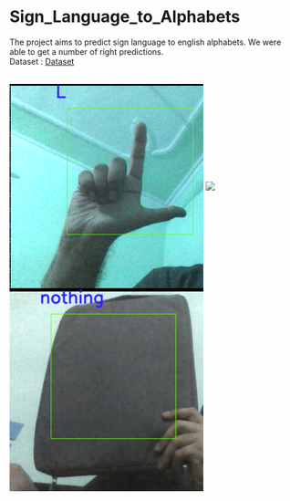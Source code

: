 # Sign_Language_to_Alphabets

The project aims to predict sign language to english alphabets. We were able to get a number of right predictions. <br/>
Dataset : [Dataset](https://www.kaggle.com/grassknoted/asl-alphabet)

<br/>
<img src="Images/1.png" width="340" align="center">
<img src="Images/2.png" width="340" align="center">
<img src="Images/3.png" width="340" align="center">
